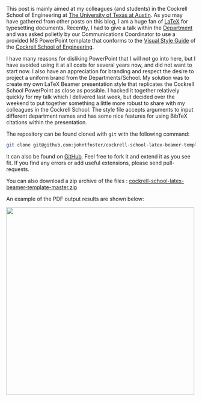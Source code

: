 <!--
 .. title: A LaTeX Beamer template/theme for the Cockrell School of Engineering
 .. slug: SrRate
 .. date: 2015-04-12 21:44:25 UTC-05:00
 .. tags: LaTeX, Beamer, theme, Cockrell School, UT, PowerPoint
 .. link: 
 .. description: 
 .. type: text
 -->

This post is mainly aimed at my colleagues (and students) in the Cockrell School of Engineering at [The University of Texas at Austin](http://www.utexas.edu).  As you may have gathered from other posts on this blog, I am a huge fan of [LaTeX](http://www.latex-project.org/) for typesetting documents.  Recently, I had to give a talk within the [Department](http://pge.utexas.edu) and was asked polietly by our Communications Coordinator to use a provided MS PowerPoint template that conforms to the [Visual Style Guide](http://www.engr.utexas.edu/communications/visualguidelines) of the [Cockrell School of Engineering](http://engr.utexas.edu). 



I have many reasons for disliking PowerPoint that I will not go into here, but I have avoided using it at all costs for several years now, and did not want to start now.  I also have an appreciation for branding and respect the desire to project a uniform brand from the Departments/School.  My solution was to create my own LaTeX Beamer presentation style that replicates the Cockrell School PowerPoint as close as possible.  I hacked it together relatively quickly for my talk which I delivered last week, but decided over the weekend to put together something a little more robust to share with my colleagues in the Cockrell School.  The style file accepts arguments to input different department names and has some nice features for using BibTeX citations within the presentation.



The repository can be found cloned with `git` with the following command:

````bash
git clone git@github.com:johntfoster/cockrell-school-latex-beamer-template
````

it can also be found on [GitHub](https://github.com/johntfoster/cockrell-school-latex-beamer-template). Feel free to fork it and extend it as you see fit.  If you find any errors or add useful extensions, please send pull-requests.



You can also download a zip archive of the files : [cockrell-school-latex-beamer-template-master.zip](https://github.com/johntfoster/cockrell-school-latex-beamer-template/archive/master.zip)



An example of the PDF output results are shown below:

<img src="/files/presentation.gif" width=500>

